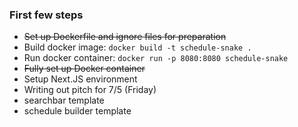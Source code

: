 ### First few steps
- ~~Set up Dockerfile and ignore files for preparation~~
- Build docker image: `docker build -t schedule-snake .`
- Run docker container: `docker run -p 8080:8080 schedule-snake`
- ~~Fully set up Docker container~~
- Setup Next.JS environment
- Writing out pitch for 7/5 (Friday)
- searchbar template
- schedule builder template